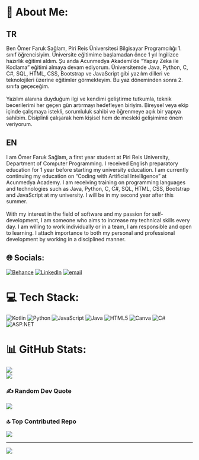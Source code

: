 # 💫 About Me:
## TR
Ben Ömer Faruk Sağlam, Piri Reis Üniversitesi Bilgisayar Programcılığı 1. sınıf öğrencisiyim. Üniversite eğitimime başlamadan önce 1 yıl İngilizce hazırlık eğitimi aldım. Şu anda Acunmedya Akademi’de “Yapay Zeka ile Kodlama” eğitimi almaya devam ediyorum. Üniversitemde Java, Python, C, C#, SQL, HTML, CSS, Bootstrap ve JavaScript gibi yazılım dilleri ve teknolojileri üzerine eğitimler görmekteyim. Bu yaz döneminden sonra 2. sınıfa geçeceğim.<br><br>Yazılım alanına duyduğum ilgi ve kendimi geliştirme tutkumla, teknik becerilerimi her geçen gün artırmayı hedefleyen biriyim. Bireysel veya ekip içinde çalışmaya istekli, sorumluluk sahibi ve öğrenmeye açık bir yapıya sahibim. Disiplinli çalışarak hem kişisel hem de mesleki gelişimime önem veriyorum.
## EN
I am Ömer Faruk Sağlam, a first year student at Piri Reis University, Department of Computer Programming. I received English preparatory education for 1 year before starting my university education. I am currently continuing my education on “Coding with Artificial Intelligence” at Acunmedya Academy. I am receiving training on programming languages ​​and technologies such as Java, Python, C, C#, SQL, HTML, CSS, Bootstrap and JavaScript at my university. I will be in my second year after this summer.<br><br>With my interest in the field of software and my passion for self-development, I am someone who aims to increase my technical skills every day. I am willing to work individually or in a team, I am responsible and open to learning. I attach importance to both my personal and professional development by working in a disciplined manner.

## 🌐 Socials:
[![Behance](https://img.shields.io/badge/Behance-1769ff?logo=behance&logoColor=white)](https://behance.net/merfaruksalam4) [![LinkedIn](https://img.shields.io/badge/LinkedIn-%230077B5.svg?logo=linkedin&logoColor=white)](https://linkedin.com/in/omerfrs55) [![email](https://img.shields.io/badge/Email-D14836?logo=gmail&logoColor=white)](mailto:omerfaruksaglam742@gmail.com) 

# 💻 Tech Stack:
![Kotlin](https://img.shields.io/badge/kotlin-%237F52FF.svg?style=flat&logo=kotlin&logoColor=white) ![Python](https://img.shields.io/badge/python-3670A0?style=flat&logo=python&logoColor=ffdd54) ![JavaScript](https://img.shields.io/badge/javascript-%23323330.svg?style=flat&logo=javascript&logoColor=%23F7DF1E) ![Java]([https://img.shields.io/badge/java](https://img.shields.io/badge/java)-%23ED8B00.svg?style=flat&logo=openjdk&logoColor=white) ![HTML5](https://img.shields.io/badge/html5-%23E34F26.svg?style=flat&logo=html5&logoColor=white) ![Canva](https://img.shields.io/badge/Canva-%2300C4CC.svg?style=flat&logo=Canva&logoColor=white) ![C#](https://img.shields.io/badge/C%23-%23239120.svg?style=flat&logo=c-sharp&logoColor=white) 
![ASP.NET](https://img.shields.io/badge/ASP.NET%20MVC-%235C2D91.svg?style=flat&logo=dotnet&logoColor=white)

# 📊 GitHub Stats:
![](https://nirzak-streak-stats.vercel.app/?user=omerfrs55&theme=dark&hide_border=false)<br/>
![](https://github-readme-stats.vercel.app/api/top-langs/?username=omerfrs55&theme=dark&hide_border=false&include_all_commits=true&count_private=true&layout=compact)

### ✍️ Random Dev Quote
![](https://quotes-github-readme.vercel.app/api?type=horizontal&theme=dark)

### 🔝 Top Contributed Repo
![](https://github-contributor-stats.vercel.app/api?username=omerfrs55&limit=5&theme=dark&combine_all_yearly_contributions=true)

---
[![](https://visitcount.itsvg.in/api?id=omerfrs55&icon=0&color=0)](https://visitcount.itsvg.in)

<!-- Proudly created with GPRM ( https://gprm.itsvg.in ) -->
